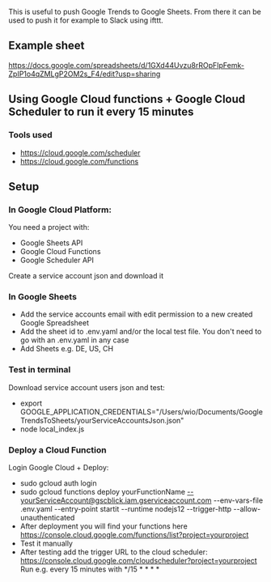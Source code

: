 This is useful to push Google Trends to Google Sheets. From there it can be used to push it for example to Slack using ifttt. 


## Example sheet
https://docs.google.com/spreadsheets/d/1GXd44Uvzu8rROpFIpFemk-ZpIP1o4qZMLgP2OM2s_F4/edit?usp=sharing


## Using Google Cloud functions + Google Cloud Scheduler to run it every 15 minutes 
### Tools used
- https://cloud.google.com/scheduler
- https://cloud.google.com/functions

## Setup
### In Google Cloud Platform:
You need a project with:
- Google Sheets API
- Google Cloud Functions 
- Google Scheduler API

Create a service account json and download it 

### In Google Sheets 
- Add the service accounts email with edit permission to a new created Google Spreadsheet 
- Add the sheet id to .env.yaml and/or the local test file. You don't need to go with an .env.yaml in any case
- Add Sheets e.g. DE, US, CH 

### Test in terminal
Download service account users json and test: 
- export GOOGLE_APPLICATION_CREDENTIALS="/Users/wio/Documents/GoogleTrendsToSheets/yourServiceAccountsJson.json"
- node local_index.js

### Deploy a Cloud Function
Login Google Cloud + Deploy:
- sudo gcloud auth login
- sudo gcloud functions deploy yourFunctionName --yourServiceAccount@gscblick.iam.gserviceaccount.com --env-vars-file .env.yaml --entry-point startit --runtime nodejs12 --trigger-http --allow-unauthenticated
- After deployment you will find your functions here https://console.cloud.google.com/functions/list?project=yourproject
- Test it manually 
- After testing add the trigger URL to the cloud scheduler: https://console.cloud.google.com/cloudscheduler?project=yourproject Run e.g. every 15 minutes with */15 * * * *

